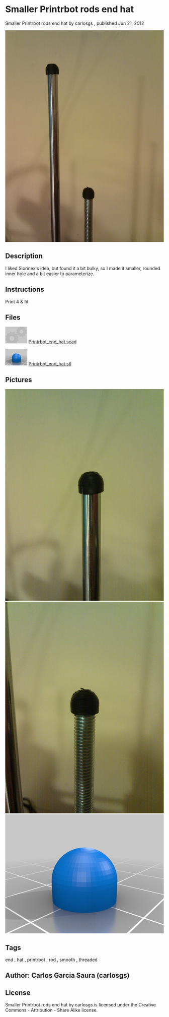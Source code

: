 Smaller Printrbot rods end hat
===============
Smaller Printrbot rods end hat  by carlosgs , published Jun 21, 2012

![Image](img/both_display_large.jpg "Title")

Description
--------
I liked Siorinex's idea, but found it a bit bulky, so I made it smaller, rounded inner hole and a bit easier to parameterize.<br />

Instructions
--------
Print 4 &amp; fit

Files
--------
[![Image](img/Gears_preview_tinycard.jpg)](Printrbot_end_hat.scad)
 [ Printrbot_end_hat.scad](Printrbot_end_hat.scad)  

[![Image](img/Printrbot_end_hat_preview_tinycard.jpg)](Printrbot_end_hat.stl)
 [ Printrbot_end_hat.stl](Printrbot_end_hat.stl)  



Pictures
--------
![Image](img/smooth_display_large.jpg "Title")
![Image](img/threaded_display_large.jpg "Title")
![Image](img/Printrbot_end_hat_display_large.jpg "Title")


Tags
--------
end , hat , printrbot , rod , smooth , threaded  



Author: Carlos Garcia Saura (carlosgs)
--------


License
--------
Smaller Printrbot rods end hat by carlosgs is licensed under the Creative Commons - Attribution - Share Alike license.  

